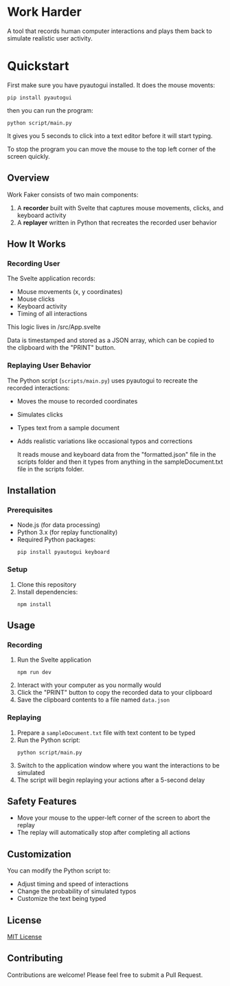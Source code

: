 # Work Harder

A tool that records human computer interactions and plays them back to simulate realistic user activity.

# Quickstart

First make sure you have pyautogui installed. It does the mouse movents:

```
pip install pyautogui
```

then you can run the program:

```
python script/main.py
```

It gives you 5 seconds to click into a text editor before it will start typing.

To stop the program you can move the mouse to the top left corner of the screen quickly.

## Overview

Work Faker consists of two main components:

1. A **recorder** built with Svelte that captures mouse movements, clicks, and keyboard activity
2. A **replayer** written in Python that recreates the recorded user behavior

## How It Works

### Recording User

The Svelte application records:

- Mouse movements (x, y coordinates)
- Mouse clicks
- Keyboard activity
- Timing of all interactions

This logic lives in /src/App.svelte

Data is timestamped and stored as a JSON array, which can be copied to the clipboard with the "PRINT" button.

### Replaying User Behavior

The Python script (`scripts/main.py`) uses pyautogui to recreate the recorded interactions:

- Moves the mouse to recorded coordinates
- Simulates clicks
- Types text from a sample document
- Adds realistic variations like occasional typos and corrections

  It reads mouse and keyboard data from the "formatted.json" file in the scripts folder and then it types from anything in the sampleDocument.txt file in the scripts folder.

## Installation

### Prerequisites

- Node.js (for data processing)
- Python 3.x (for replay functionality)
- Required Python packages:
  ```
  pip install pyautogui keyboard
  ```

### Setup

1. Clone this repository
2. Install dependencies:
   ```
   npm install
   ```

## Usage

### Recording

1. Run the Svelte application
   ```
   npm run dev
   ```
2. Interact with your computer as you normally would
3. Click the "PRINT" button to copy the recorded data to your clipboard
4. Save the clipboard contents to a file named `data.json`

### Replaying

1. Prepare a `sampleDocument.txt` file with text content to be typed
2. Run the Python script:
   ```
   python script/main.py
   ```
3. Switch to the application window where you want the interactions to be simulated
4. The script will begin replaying your actions after a 5-second delay

## Safety Features

- Move your mouse to the upper-left corner of the screen to abort the replay
- The replay will automatically stop after completing all actions

## Customization

You can modify the Python script to:

- Adjust timing and speed of interactions
- Change the probability of simulated typos
- Customize the text being typed

## License

[MIT License](LICENSE)

## Contributing

Contributions are welcome! Please feel free to submit a Pull Request.
